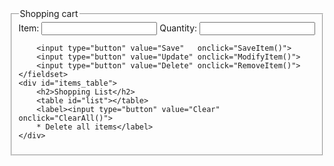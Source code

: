 <!doctype html>
<html lang="en-US">
<head>
<title>HTML5 Local Storage Project</title>
<meta charset="UTF-8">
<meta name="viewport" content="width=device-width, initial-scale=1, shrink-to-fit=no">
<meta name="rating" content="General">
<meta name="expires" content="never">
<meta name="language" content="English, EN">
<meta name="description" content="Shopping cart project with HTML5 and JavaScript">
<meta name="keywords" content="HTML5,CSS,JavaScript, html5 session storage, html5 local storage">
<meta name="author" content="dcwebmakers.com">
<script src="Storage.js"></script>
<link rel="stylesheet" href="StorageStyle.css">
  
  <form name="ShoppingList">
    <fieldset>
        <legend>Shopping cart</legend>
        <label>Item: <input type="text" name="name"></label>
        <label>Quantity: <input type="text" name="data"></label>

        <input type="button" value="Save"   onclick="SaveItem()">
        <input type="button" value="Update" onclick="ModifyItem()">
        <input type="button" value="Delete" onclick="RemoveItem()">
    </fieldset>
    <div id="items_table">
        <h2>Shopping List</h2>
        <table id="list"></table>
        <label><input type="button" value="Clear" onclick="ClearAll()">
        * Delete all items</label>
    </div>
</form>
  </head>
  </html>

